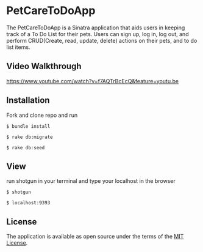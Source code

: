 # PetCareToDoApp
The PetCareToDoApp is a Sinatra application that aids users in keeping track of a To Do List for their pets. Users can sign up, log in, log out, and perform CRUD(Create, read, update, delete) actions on their pets, and to do list items.

## Video Walkthrough

https://www.youtube.com/watch?v=f7AQTrBcEcQ&feature=youtu.be


## Installation

Fork and clone repo and run
```
$ bundle install

$ rake db:migrate

$ rake db:seed
```

## View

run shotgun in your terminal and type your localhost in the browser 
```
$ shotgun

$ localhost:9393
```

## License
The application is available as open source under the terms of the [MIT License](https://opensource.org/licenses/MIT).